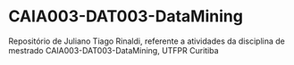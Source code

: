 # CAIA003-DAT003-DataMining

Repositório de Juliano Tiago Rinaldi, referente a atividades da disciplina de mestrado CAIA003-DAT003-DataMining, UTFPR Curitiba
